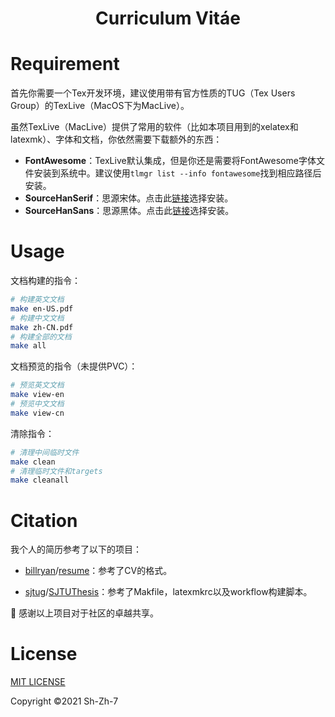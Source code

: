 <h1 align=center>Curriculum Vitáe</h1>

# Requirement

首先你需要一个Tex开发环境，建议使用带有官方性质的TUG（Tex Users Group）的TexLive（MacOS下为MacLive）。

虽然TexLive（MacLive）提供了常用的软件（比如本项目用到的xelatex和latexmk）、字体和文档，你依然需要下载额外的东西：

- **FontAwesome**：TexLive默认集成，但是你还是需要将FontAwesome字体文件安装到系统中。建议使用`tlmgr list --info fontawesome`找到相应路径后安装。
- **SourceHanSerif**：思源宋体。点击此[链接](https://github.com/adobe-fonts/source-han-serif/releases)选择安装。
- **SourceHanSans**：思源黑体。点击此[链接](https://github.com/adobe-fonts/source-han-sans/releases)选择安装。



# Usage

文档构建的指令：

```bash
# 构建英文文档
make en-US.pdf
# 构建中文文档
make zh-CN.pdf
# 构建全部的文档
make all
```

文档预览的指令（未提供PVC）：

```bash
# 预览英文文档
make view-en
# 预览中文文档
make view-cn
```

清除指令：

```bash
# 清理中间临时文件
make clean
# 清理临时文件和targets
make cleanall
```



# Citation

我个人的简历参考了以下的项目：

- [billryan](https://github.com/billryan)/[resume](https://github.com/billryan/resume)：参考了CV的格式。

- [sjtug](https://github.com/sjtug)/[SJTUThesis](https://github.com/sjtug/SJTUThesis)：参考了Makfile，latexmkrc以及workflow构建脚本。

🙏 感谢以上项目对于社区的卓越共享。



# License

[MIT LICENSE](LICENSE) 

Copyright ©️2021 Sh-Zh-7

